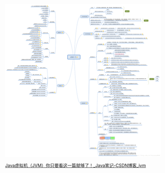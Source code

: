 ![img](images/20180808112156511.png)

[Java虚拟机（JVM）你只要看这一篇就够了！_Java笔记-CSDN博客_jvm](https://blog.csdn.net/qq_41701956/article/details/81664921)
